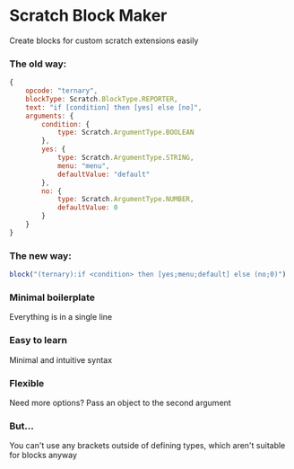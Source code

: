 # Scratch Block Maker
Create blocks for custom scratch extensions easily
### The old way:
```js
{
    opcode: "ternary",
    blockType: Scratch.BlockType.REPORTER,
    text: "if [condition] then [yes] else [no]",
    arguments: {
        condition: {
            type: Scratch.ArgumentType.BOOLEAN
        },
        yes: {
            type: Scratch.ArgumentType.STRING,
            menu: "menu",
            defaultValue: "default"
        },
        no: {
            type: Scratch.ArgumentType.NUMBER,
            defaultValue: 0
        }
    }
}
```
### The new way:
```js
block("(ternary):if <condition> then [yes;menu;default] else (no;0)")
```
### Minimal boilerplate
Everything is in a single line
### Easy to learn
Minimal and intuitive syntax
### Flexible
Need more options? Pass an object to the second argument
### But...
You can't use any brackets outside of defining types, which aren't suitable for blocks anyway
